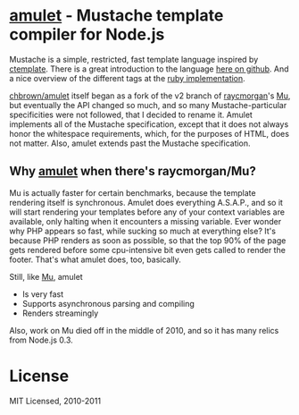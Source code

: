 # [amulet](https://github.com/chbrown/amulet) - Mustache template compiler for Node.js

Mustache is a simple, restricted, fast template language inspired by [ctemplate](http://code.google.com/p/google-ctemplate/). There is a great introduction to the language [here on github](http://mustache.github.com/mustache.5.html). And a nice overview of the different tags at the [ruby implementation](http://github.com/defunkt/mustache/).

[chbrown/amulet](https://github.com/chbrown/amulet) itself began as a fork of the v2 branch of [raycmorgan](https://github.com/raycmorgan)'s [Mu](https://github.com/raycmorgan/Mu), but eventually the API changed so much, and so many Mustache-particular specificities were not followed, that I decided to rename it. Amulet implements all of the Mustache specification, except that it does not always honor the whitespace requirements, which, for the purposes of HTML, does not matter. Also, amulet extends past the Mustache specification.

## Why [amulet](https://github.com/chbrown/amulet) when there's raycmorgan/Mu?

Mu is actually faster for certain benchmarks, because the template rendering itself is synchronous. Amulet does everything A.S.A.P., and so it will start rendering your templates before any of your context variables are available, only halting when it encounters a missing variable. Ever wonder why PHP appears so fast, while sucking so much at everything else? It's because PHP renders as soon as possible, so that the top 90% of the page gets rendered before some cpu-intensive bit even gets called to render the footer. That's what amulet does, too, basically.

Still, like [Mu](https://github.com/raycmorgan/Mu), amulet

* Is very fast
* Supports asynchronous parsing and compiling
* Renders streamingly

Also, work on Mu died off in the middle of 2010, and so it has many relics from Node.js 0.3.

# License

MIT Licensed, 2010-2011

